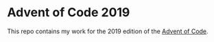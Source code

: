 # Advent of Code 2019

This repo contains my work for the 2019 edition of the [Advent of Code](https://adventofcode.com/).
